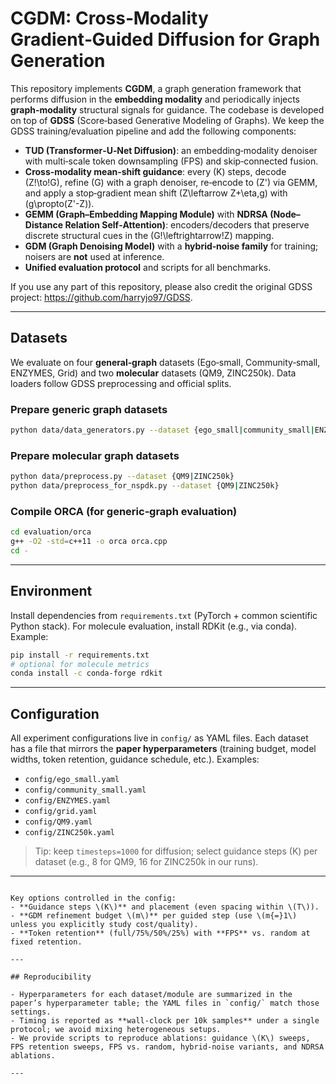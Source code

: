 # CGDM: Cross‑Modality Gradient‑Guided Diffusion for Graph Generation

This repository implements **CGDM**, a graph generation framework that performs diffusion in the **embedding modality** and periodically injects **graph‑modality** structural signals for guidance. The codebase is developed on top of **GDSS** (Score‑based Generative Modeling of Graphs). We keep the GDSS training/evaluation pipeline and add the following components:

- **TUD (Transformer‑U‑Net Diffusion)**: an embedding‑modality denoiser with multi‑scale token downsampling (FPS) and skip‑connected fusion.
- **Cross‑modality mean‑shift guidance**: every \(K\) steps, decode \(Z\!\to\!G\), refine \(G\) with a graph denoiser, re‑encode to \(Z'\) via GEMM, and apply a stop‑gradient mean shift \(Z\leftarrow Z+\eta\,g\) with \(g\propto(Z'-Z)\).
- **GEMM (Graph–Embedding Mapping Module)** with **NDRSA (Node–Distance Relation Self‑Attention)**: encoders/decoders that preserve discrete structural cues in the \(G\!\leftrightarrow\!Z\) mapping.
- **GDM (Graph Denoising Model)** with a **hybrid‑noise family** for training; noisers are **not** used at inference.
- **Unified evaluation protocol** and scripts for all benchmarks.

If you use any part of this repository, please also credit the original GDSS project: <https://github.com/harryjo97/GDSS>.

---

## Datasets

We evaluate on four **general‑graph** datasets (Ego‑small, Community‑small, ENZYMES, Grid) and two **molecular** datasets (QM9, ZINC250k). Data loaders follow GDSS preprocessing and official splits.

### Prepare generic graph datasets
```bash
python data/data_generators.py --dataset {ego_small|community_small|ENZYMES|grid}
```

### Prepare molecular graph datasets
```bash
python data/preprocess.py --dataset {QM9|ZINC250k}
python data/preprocess_for_nspdk.py --dataset {QM9|ZINC250k}
```

### Compile ORCA (for generic‑graph evaluation)
```bash
cd evaluation/orca
g++ -O2 -std=c++11 -o orca orca.cpp
cd -
```

---

## Environment

Install dependencies from `requirements.txt` (PyTorch + common scientific Python stack). For molecule evaluation, install RDKit (e.g., via conda). Example:

```bash
pip install -r requirements.txt
# optional for molecule metrics
conda install -c conda-forge rdkit
```

---

## Configuration

All experiment configurations live in `config/` as YAML files. Each dataset has a file that mirrors the **paper hyperparameters** (training budget, model widths, token retention, guidance schedule, etc.). Examples:

- `config/ego_small.yaml`
- `config/community_small.yaml`
- `config/ENZYMES.yaml`
- `config/grid.yaml`
- `config/QM9.yaml`
- `config/ZINC250k.yaml`

> Tip: keep `timesteps=1000` for diffusion; select guidance steps \(K\) per dataset (e.g., 8 for QM9, 16 for ZINC250k in our runs).

---


```

Key options controlled in the config:
- **Guidance steps \(K\)** and placement (even spacing within \(T\)).
- **GDM refinement budget \(m\)** per guided step (use \(m{=}1\) unless you explicitly study cost/quality).
- **Token retention** (full/75%/50%/25%) with **FPS** vs. random at fixed retention.

---

## Reproducibility

- Hyperparameters for each dataset/module are summarized in the paper’s hyperparameter table; the YAML files in `config/` match those settings.
- Timing is reported as **wall‑clock per 10k samples** under a single protocol; we avoid mixing heterogeneous setups.
- We provide scripts to reproduce ablations: guidance \(K\) sweeps, FPS retention sweeps, FPS vs. random, hybrid‑noise variants, and NDRSA ablations.

---


